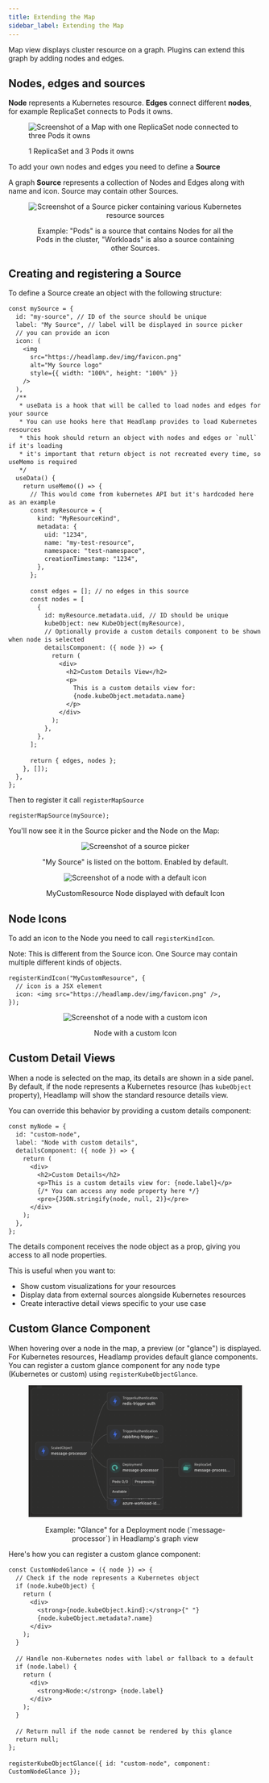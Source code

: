 ```yaml
---
title: Extending the Map
sidebar_label: Extending the Map
---
```


Map view displays cluster resource on a graph. Plugins can extend this graph by adding nodes and edges.

## Nodes, edges and sources

**Node** represents a Kubernetes resource. **Edges** connect different **nodes**, for example ReplicaSet connects to Pods it owns.

<figure>

![Screenshot of a Map with one ReplicaSet node connected to three Pods it owns](./images/map-rs-and-pods.png)

<figcaption>1 ReplicaSet and 3 Pods it owns</figcaption>
</figure>

To add your own nodes and edges you need to define a **Source**

A graph **Source** represents a collection of Nodes and Edges along with name and icon. Source may contain other Sources.

<figure style="text-align: center">

![Screenshot of a Source picker containing various Kubernetes resource sources](./images/source-picker-workloads.png)

<figcaption>Example: "Pods" is a source that contains Nodes for all the Pods in the cluster, "Workloads" is also a source containing other Sources.</figcaption>
</figure>

## Creating and registering a Source

To define a Source create an object with the following structure:

```tsx
const mySource = {
  id: "my-source", // ID of the source should be unique
  label: "My Source", // label will be displayed in source picker
  // you can provide an icon
  icon: (
    <img
      src="https://headlamp.dev/img/favicon.png"
      alt="My Source logo"
      style={{ width: "100%", height: "100%" }}
    />
  ),
  /**
   * useData is a hook that will be called to load nodes and edges for your source
   * You can use hooks here that Headlamp provides to load Kubernetes resources
   * this hook should return an object with nodes and edges or `null` if it's loading
   * it's important that return object is not recreated every time, so useMemo is required
   */
  useData() {
    return useMemo(() => {
      // This would come from kubernetes API but it's hardcoded here as an example
      const myResource = {
        kind: "MyResourceKind",
        metadata: {
          uid: "1234",
          name: "my-test-resource",
          namespace: "test-namespace",
          creationTimestamp: "1234",
        },
      };

      const edges = []; // no edges in this source
      const nodes = [
        {
          id: myResource.metadata.uid, // ID should be unique
          kubeObject: new KubeObject(myResource),
          // Optionally provide a custom details component to be shown when node is selected
          detailsComponent: ({ node }) => {
            return (
              <div>
                <h2>Custom Details View</h2>
                <p>
                  This is a custom details view for:
                  {node.kubeObject.metadata.name}
                </p>
              </div>
            );
          },
        },
      ];

      return { edges, nodes };
    }, []);
  },
};
```

Then to register it call `registerMapSource`

```tsx
registerMapSource(mySource);
```

You'll now see it in the Source picker and the Node on the Map:

<figure style="text-align: center">

![Screenshot of a source picker](./images/source-picker.png)

<figcaption>"My Source" is listed on the bottom. Enabled by default.</figcaption>
</figure>

<figure style="text-align: center">

![Screenshot of a node with a default icon](./images/node-without-an-icon.png)

<figcaption>MyCustomResource Node displayed with default Icon</figcaption>
</figure>

## Node Icons

To add an icon to the Node you need to call `registerKindIcon`.

Note: This is different from the Source icon. One Source may contain multiple different kinds of objects.

```tsx
registerKindIcon("MyCustomResource", {
  // icon is a JSX element
  icon: <img src="https://headlamp.dev/img/favicon.png" />,
});
```

<figure style="text-align: center">

![Screenshot of a node with a custom icon](./images/node-with-an-icon.png)

<figcaption>Node with a custom Icon</figcaption>
</figure>

## Custom Detail Views

When a node is selected on the map, its details are shown in a side panel. By default, if the node represents a Kubernetes resource (has `kubeObject` property), Headlamp will show the standard resource details view.

You can override this behavior by providing a custom details component:

```tsx
const myNode = {
  id: "custom-node",
  label: "Node with custom details",
  detailsComponent: ({ node }) => {
    return (
      <div>
        <h2>Custom Details</h2>
        <p>This is a custom details view for: {node.label}</p>
        {/* You can access any node property here */}
        <pre>{JSON.stringify(node, null, 2)}</pre>
      </div>
    );
  },
};
```

The details component receives the node object as a prop, giving you access to all node properties.

This is useful when you want to:

- Show custom visualizations for your resources
- Display data from external sources alongside Kubernetes resources
- Create interactive detail views specific to your use case

## Custom Glance Component

When hovering over a node in the map, a preview (or "glance") is displayed. For Kubernetes resources, Headlamp provides default glance components. You can register a custom glance component for any node type (Kubernetes or custom) using `registerKubeObjectGlance`.

<figure style="text-align: center">

![Screenshot of a node with a Deployment glance showing status](./images/node-glance.png)

<figcaption>Example: "Glance" for a Deployment node (`message-processor`) in Headlamp's graph view</figcaption>
</figure>

Here's how you can register a custom glance component:

```tsx
const CustomNodeGlance = ({ node }) => {
  // Check if the node represents a Kubernetes object
  if (node.kubeObject) {
    return (
      <div>
        <strong>{node.kubeObject.kind}:</strong>{" "}
        {node.kubeObject.metadata?.name}
      </div>
    );
  }

  // Handle non-Kubernetes nodes with label or fallback to a default
  if (node.label) {
    return (
      <div>
        <strong>Node:</strong> {node.label}
      </div>
    );
  }

  // Return null if the node cannot be rendered by this glance
  return null;
};

registerKubeObjectGlance({ id: "custom-node", component: CustomNodeGlance });
```
